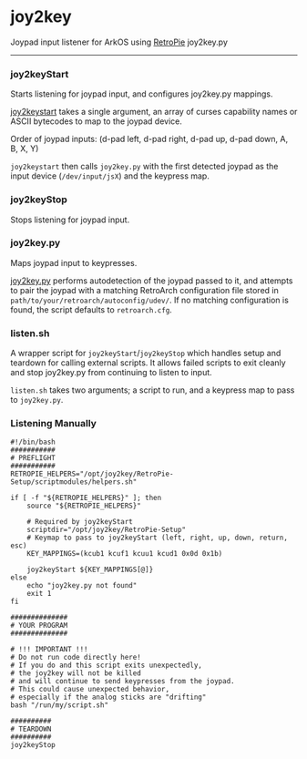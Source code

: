 # joy2key #
Joypad input listener for ArkOS using [RetroPie](https://github.com/RetroPie/) joy2key.py

---

### joy2keyStart ###
Starts listening for joypad input, and configures joy2key.py mappings.

[joy2keystart]() takes a single argument,
an array of curses capability names or ASCII bytecodes to map to the joypad device.

Order of joypad inputs:
(d-pad left, d-pad right, d-pad up, d-pad down, A, B, X, Y)

`joy2keystart` then calls `joy2key.py`
with the first detected joypad as the input device (`/dev/input/jsX`) and the keypress map.

### joy2keyStop ###
Stops listening for joypad input.

### joy2key.py ###
Maps joypad input to keypresses.

[joy2key.py]() performs autodetection of the joypad passed to it,
and attempts to pair the joypad with a matching RetroArch configuration file stored in 
`path/to/your/retroarch/autoconfig/udev/`. If no matching configuration is found,
the script defaults to `retroarch.cfg`.

### listen.sh ###
A wrapper script for `joy2keyStart`/`joy2keyStop` which handles setup and teardown
for calling external scripts. It allows failed scripts to exit cleanly
and stop joy2key.py from continuing to listen to input.

`listen.sh` takes two arguments; a script to run, and a keypress map to pass to `joy2key.py`.

### Listening Manually ###

```shell
#!/bin/bash
###########
# PREFLIGHT
###########
RETROPIE_HELPERS="/opt/joy2key/RetroPie-Setup/scriptmodules/helpers.sh"

if [ -f "${RETROPIE_HELPERS}" ]; then
	source "${RETROPIE_HELPERS}"

	# Required by joy2keyStart
	scriptdir="/opt/joy2key/RetroPie-Setup"
	# Keymap to pass to joy2keyStart (left, right, up, down, return, esc)
	KEY_MAPPINGS=(kcub1 kcuf1 kcuu1 kcud1 0x0d 0x1b)

	joy2keyStart ${KEY_MAPPINGS[@]}
else
	echo "joy2key.py not found"
	exit 1
fi

##############
# YOUR PROGRAM
##############

# !!! IMPORTANT !!!
# Do not run code directly here!
# If you do and this script exits unexpectedly,
# the joy2key will not be killed
# and will continue to send keypresses from the joypad.
# This could cause unexpected behavior,
# especially if the analog sticks are "drifting"
bash "/run/my/script.sh"

##########
# TEARDOWN
##########
joy2keyStop
```
